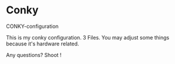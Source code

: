 # Conky

CONKY-configuration

This is my conky configuration. 3 Files. You may adjust some things because it's hardware related.

Any questions? Shoot !
